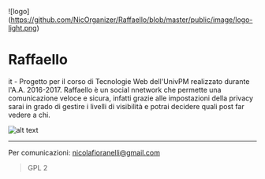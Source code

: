 


![logo] (https://github.com/NicOrganizer/Raffaello/blob/master/public/image/logo-light.png)
# Raffaello
it - Progetto per il corso di Tecnologie Web dell'UnivPM realizzato durante l'A.A. 2016-2017. Raffaello è un social nnetwork che permette una comunicazione veloce e sicura, infatti grazie alle impostazioni della privacy sarai in grado di gestire i livelli di visibilità e potrai decidere quali post far vedere a chi.

![alt text](https://github.com/NicolaSabino/NicOrganizer/Raffaello/)

***

Per comunicazioni: nicolafioranelli@gmail.com


> GPL 2

